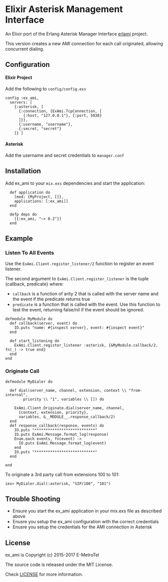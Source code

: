 # Elixir Asterisk Management Interface

An Elixir port of the Erlang Asterisk Manager Interface [erlami](https://github.com/marcelog/erlami) project.

This version creates a new AMI connection for each call originated, allowing concurrent dialing.

## Configuration

#### Elixir Project

Add the following to `config/config.exs`

```
config :ex_ami,
  servers: [
    {:asterisk, [
      {:connection, {ExAmi.TcpConnection, [
        {:host, "127.0.0.1"}, {:port, 5038}
      ]}},
      {:username, "username"},
      {:secret, "secret"}
    ]} ]
```

#### Asterisk

Add the username and secret credentials to `manager.conf`

## Installation

Add ex_ami to your `mix.exs` dependencies and start the application:

```
  def application do
    [mod: {MyProject, []},
    applications: [:ex_ami]]
  end

  defp deps do
    [{:ex_ami, "~> 0.2"}]
  end
```

## Example

### Listen To All Events

Use the `ExAmi.Client.register_listener/2` function to register an event listener.

The second argument to `ExAmi.Client.register_listener` is the tuple {callback, predicate} where:
* `callback` is a function of arity 2 that is called with the server name and the event if the predicate returns true
* `predicate` is a function that is called with the event. Use this function to test the event, returning false/nil if the event should be ignored.

```
defmodule MyModule do
  def callback(server, event) do
    IO.puts "name: #{inspect server}, event: #{inspect event}"
  end

  def start_listening do
    ExAmi.Client.register_listener :asterisk, {&MyModule.callback/2, fn(_) -> true end}
  end
end
```

### Originate Call
```
defmodule MyDialer do

  def dial(server_name, channel, extension, context \\ "from-internal",
        priority \\ "1", variables \\ []) do

    ExAmi.Client.Originate.dial(server_name, channel,
      {context, extension, priority},
      variables, &__MODULE__.response_callback/2)
  end
  def response_callback(response, events) do
    IO.puts "***************************"
    IO.puts ExAmi.Message.format_log(response)
    Enum.each events, fn(event) ->
      IO.puts ExAmi.Message.format_log(event)
    end
    IO.puts "***************************"
  end

end
```

To originate a 3rd party call from extensions 100 to 101:

```
iex> MyDialer.dial(:asterisk, "SIP/100", "101")

```
## Trouble Shooting

* Ensure you start the ex_ami application in your mix.exs file as described above
* Enusre you setup the ex_ami configuration with the correct credentials
* Enusre you setup the credentials for the AMI connection in Asterisk

## License

ex_ami is Copyright (c) 2015-2017 E-MetroTel

The source code is released under the MIT License.

Check [LICENSE](LICENSE) for more information.
